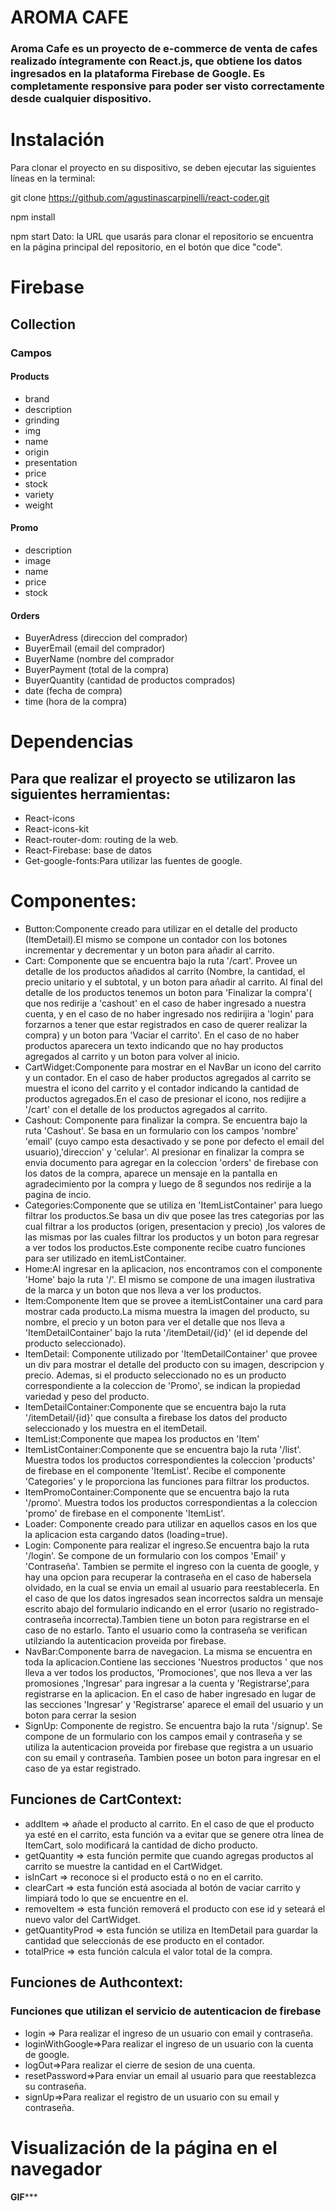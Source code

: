 # AROMA CAFE
### Aroma Cafe es un proyecto de e-commerce de venta de cafes realizado íntegramente con React.js, que obtiene los datos ingresados en la plataforma Firebase de Google. Es completamente responsive para poder ser visto correctamente desde cualquier dispositivo.
# Instalación
Para clonar el proyecto en su dispositivo, se deben ejecutar las siguientes líneas en la terminal:

git clone https://github.com/agustinascarpinelli/react-coder.git

npm install

npm start
Dato: la URL que usarás para clonar el repositorio se encuentra en la página principal del repositorio, en el botón que dice "code".

# Firebase
## Collection
### Campos
#### Products
 * brand
 * description
 * grinding
 * img
 * name
 * origin
 * presentation
 * price
 * stock
 * variety
 * weight
#### Promo
 * description
 * image
 * name
 * price
 * stock

#### Orders
 * BuyerAdress (direccion del comprador)
 * BuyerEmail (email del comprador)
 * BuyerName (nombre del comprador
 * BuyerPayment (total de la compra)
 * BuyerQuantity (cantidad de productos comprados)
 * date (fecha de compra)
 * time (hora de la compra)
# Dependencias
## Para que realizar el proyecto se utilizaron las siguientes herramientas:
* React-icons
* React-icons-kit
* React-router-dom: routing de la web.
* React-Firebase: base de datos
* Get-google-fonts:Para utilizar las fuentes de google.

# Componentes:
* Button:Componente creado para utilizar en el detalle del producto (ItemDetail).El  mismo se compone un contador con los botones incrementar y decrementar y un boton para añadir al carrito.
* Cart: Componente que se encuentra bajo la ruta '/cart'. Provee un detalle de los productos añadidos al carrito (Nombre, la cantidad, el precio unitario y el subtotal, y un boton para añadir al carrito. Al final del detalle de los productos tenemos un boton para 'Finalizar la compra'( que nos redirije a 'cashout' en el caso de haber ingresado a nuestra cuenta, y en el caso de no haber ingresado nos redirijira a 'login' para forzarnos a tener que estar registrados en caso de querer realizar la compra) y un boton para 'Vaciar el carrito'. En el caso de no haber productos aparecera un texto indicando que no hay productos agregados al carrito y un boton para volver al inicio.
* CartWidget:Componente para mostrar en el NavBar un icono del carrito y un contador. En el caso de haber productos agregados al carrito se muestra el icono del carrito y el contador indicando la cantidad de productos agregados.En el caso de presionar el icono, nos redijire a '/cart' con el detalle de los productos agregados al carrito. 
* Cashout: Componente para finalizar la compra. Se encuentra bajo la ruta 'Cashout'. Se basa en un formulario con los campos 'nombre' 'email' (cuyo campo esta desactivado y se pone por defecto el email del usuario),'direccion' y 'celular'. Al presionar en finalizar la compra se envia documento para agregar en la coleccion 'orders' de firebase con los datos de la compra, aparece un mensaje en la pantalla en agradecimiento por la compra y luego de 8 segundos nos redirije a la pagina de incio. 
* Categories:Componente que se utiliza en 'ItemListContainer' para luego filtrar los productos.Se basa un div que posee las tres categorias por las cual filtrar a los productos (origen, presentacion y precio) ,los valores de las mismas por las cuales filtrar los productos y un boton para regresar a ver todos los productos.Este componente recibe cuatro funciones para ser utilizado en itemListContainer.
* Home:Al ingresar en la aplicacion, nos encontramos con el componente 'Home' bajo la ruta '/'. El mismo  se compone de una imagen ilustrativa de la marca y un boton que nos lleva a ver los productos.
* Item:Componente Item que se provee a itemListContainer una card para mostrar cada producto.La misma muestra la imagen del producto, su nombre, el precio  y un boton para ver el detalle que nos lleva a 'ItemDetailContainer' bajo la ruta '/itemDetail/{id}' (el id depende del producto seleccionado).
* ItemDetail: Componente utilizado por 'ItemDetailContainer' que provee un div para mostrar el detalle del producto con su imagen, descripcion y precio. Ademas, si el producto seleccionado no es un producto correspondiente a la coleccion de 'Promo', se indican la propiedad variedad y peso del producto.
* ItemDetailContainer:Componente que se encuentra bajo la ruta '/itemDetail/{id}' que consulta a firebase los datos del producto seleccionado y los muestra en el itemDetail. 
* ItemList:Componente que mapea los productos en 'Item'
* ItemListContainer:Componente que se encuentra bajo la ruta '/list'. Muestra todos los productos correspondientes la coleccion 'products' de firebase en el componente 'ItemList'. Recibe el componente 'Categories' y le proporciona las funciones para filtrar los productos. 
* ItemPromoContainer:Componente que se encuentra bajo la ruta '/promo'. Muestra todos los productos correspondientas a la coleccion 'promo' de firebase en el componente 'ItemList'.
* Loader: Componente creado para utilizar en aquellos casos en los que la aplicacion esta cargando datos (loading=true).
* Login: Componente para realizar el ingreso.Se encuentra bajo la ruta '/login'. Se compone de un formulario con los compos 'Email' y 'Contraseña'. Tambien se permite el ingreso con la cuenta de google, y hay una opcion para recuperar la contraseña en el caso de habersela olvidado, en la cual se envia un email al usuario para reestablecerla. En el caso de que los datos ingresados sean incorrectos saldra un mensaje escrito abajo del formulario indicando en el error (usario no registrado-contraseña incorrecta).Tambien tiene un boton para registrarse en el caso de no estarlo. Tanto el usuario como la contraseña se verifican utilziando la autenticacion proveida por firebase. 
* NavBar:Componente barra de navegacion. La misma se encuentra en toda la aplicacion.Contiene las secciones 'Nuestros productos ' que nos lleva a ver todos los productos, 'Promociones', que nos lleva a ver las promosiones ,'Ingresar' para ingresar a la cuenta y 'Registrarse',para registrarse en la aplicacion. En el caso de haber ingresado en lugar de las secciones 'Ingresar' y 'Registrarse' aparece el email del usuario y un boton para cerrar la sesion
* SignUp: Componente de registro. Se encuentra bajo la ruta '/signup'. Se compone de un formulario con los campos email y contraseña y se utiliza la autenticacion proveida por firebase que registra a un usuario con su email y contraseña. Tambien posee un boton para ingresar en el caso de ya estar registrado.


## Funciones de CartContext:
* addItem => añade el producto al carrito. En el caso de que el producto ya esté en el carrito, esta función va a evitar que se genere otra línea de ItemCart, solo modificará la cantidad de dicho producto.
* getQuantity => esta función permite que cuando agregas productos al carrito se muestre la cantidad en el CartWidget.
* isInCart => reconoce si el producto está o no en el carrito.
* clearCart => esta función está asociada al botón de vaciar carrito y limpiará todo lo que se encuentre en el.
* removeItem => esta función removerá el producto con ese id y seteará el nuevo valor del CartWidget.
* getQuantityProd => esta función se utiliza en ItemDetail para guardar la cantidad que seleccionás de ese producto en el contador.
* totalPrice => esta función calcula el valor total de la compra.
## Funciones de Authcontext:
### Funciones que utilizan el servicio de autenticacion de firebase
* login => Para realizar el ingreso de un usuario con email y contraseña.
* loginWithGoogle=>Para realizar el ingreso de un usuario con la cuenta de google.
* logOut=>Para realizar el cierre de sesion de una cuenta.
* resetPassword=>Para enviar un email al usuario para que reestablezca su contraseña.
* signUp=>Para realizar el registro de un usuario con su email y contraseña.




# Visualización de la página en el navegador
******GIF*********

